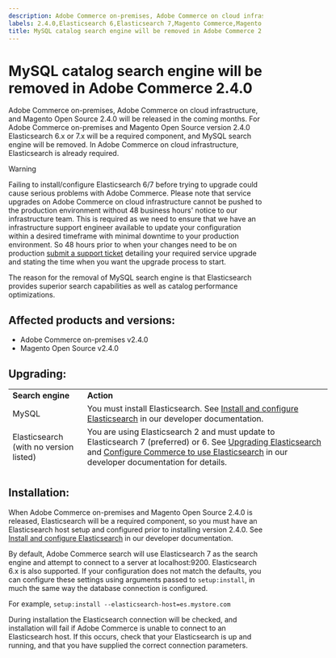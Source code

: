 ```yaml
---
description: Adobe Commerce on-premises, Adobe Commerce on cloud infrastructure, and Magento Open Source 2.4.0 will be released in the coming months. For Adobe Commerce on-premises and Magento Open Source version 2.4.0 Elasticsearch 6.x or 7.x will be a required component, and MySQL search engine will be removed. In Adobe Commerce on cloud infrastructure, Elasticsearch is already required.
labels: 2.4.0,Elasticsearch 6,Elasticsearch 7,Magento Commerce,Magento Commerce Cloud,MySQL,MySQL search engine depreciated,MySQL search engine removed,announcements,search,Adobe Commerce,cloud infrastructure,on-premises
title: MySQL catalog search engine will be removed in Adobe Commerce 2.4.0
---
```


# MySQL catalog search engine will be removed in Adobe Commerce 2.4.0

Adobe Commerce on-premises, Adobe Commerce on cloud infrastructure, and Magento Open Source 2.4.0 will be released in the coming months. For Adobe Commerce on-premises and Magento Open Source version 2.4.0 Elasticsearch 6.x or 7.x will be a required component, and MySQL search engine will be removed. In Adobe Commerce on cloud infrastructure, Elasticsearch is already required.

>[!WARNING]
>
>Failing to install/configure Elasticsearch 6/7 before trying to upgrade could cause serious problems with Adobe Commerce. Please note that service upgrades on Adobe Commerce on cloud infrastructure cannot be pushed to the production environment without 48 business hours' notice to our infrastructure team. This is required as we need to ensure that we have an infrastructure support engineer available to update your configuration within a desired timeframe with minimal downtime to your production environment. So 48 hours prior to when your changes need to be on production [submit a support ticket](https://support.magento.com/hc/en-us/articles/360019088251) detailing your required service upgrade and stating the time when you want the upgrade process to start.

The reason for the removal of MySQL search engine is that Elasticsearch provides superior search capabilities as well as catalog performance optimizations.

## Affected products and versions:

* Adobe Commerce on-premises v2.4.0
* Magento Open Source v2.4.0

## Upgrading:

<table style="height: 164px; width: 632.2px;">
<tbody>
<tr>
<td class="wysiwyg-text-align-center" style="width: 133px;"><strong>Search engine</strong></td>
<td class="wysiwyg-text-align-center" style="width: 478.2px;"><strong>Action</strong></td>
</tr>
<tr>
<td class="wysiwyg-text-align-center" style="width: 133px;">MySQL</td>
<td style="width: 478.2px;">You must install Elasticsearch. See <a href="https://devdocs.magento.com/guides/v2.3/config-guide/elasticsearch/es-overview.html">Install and configure Elasticsearch</a> in our developer documentation.</td>
</tr>
<tr>
<td class="wysiwyg-text-align-center" style="width: 133px;">Elasticsearch (with no version listed)</td>
<td style="width: 478.2px;">You are using Elasticsearch 2 and must update to Elasticsearch 7 (preferred) or 6. See <a href="https://devdocs.magento.com/guides/v2.3/config-guide/elasticsearch/es-overview.html#es-upgrade6">Upgrading Elasticsearch</a> and <a href="https://devdocs.magento.com/guides/v2.3/config-guide/elasticsearch/configure-magento.html">Configure Commerce to use Elasticsearch</a> in our developer documentation for details.</td>
</tr>
<tr>
<td class="wysiwyg-text-align-center" style="width: 133px;">Elasticsearch 5</td>
<td style="width: 478.2px;">Elasticsearch 5 has reached its <a href="https://www.elastic.co/support/eol">End of Life</a> and has been deprecated in Adobe Commerce 2.4.0. Update to Elasticsearch 7 (preferred) or 6.</td>
</tr>
<tr>
<td class="wysiwyg-text-align-center" style="width: 133px;">Elasticsearch 6 or 7</td>
<td style="width: 478.2px;">You are not required to perform any additional steps before upgrading to Adobe Commerce 2.4.0.</td>
</tr>
<tr>
<td class="wysiwyg-text-align-center" style="width: 133px;">Third-party extension</td>
<td style="width: 478.2px;">You are not required to install Elasticsearch. Adobe Commerce recommends that you contact your search engine vendor to determine whether your extension is fully compatible with Adobe Commerce 2.4.0.</td>
</tr>
</tbody>
</table>

## Installation:

When Adobe Commerce on-premises and Magento Open Source 2.4.0 is released, Elasticsearch will be a required component, so you must have an Elasticsearch host setup and configured prior to installing version 2.4.0.  See [Install and configure Elasticsearch](https://devdocs.magento.com/guides/v2.3/config-guide/elasticsearch/es-overview.html) in our developer documentation.

By default, Adobe Commerce search will use Elasticsearch 7 as the search engine and attempt to connect to a server at localhost:9200. Elasticsearch 6.x is also supported. If your configuration does not match the defaults, you can configure these settings using arguments passed to `setup:install`, in much the same way the database connection is configured.

For example, `setup:install --elasticsearch-host=es.mystore.com`

During installation the Elasticsearch connection will be checked, and installation will fail if Adobe Commerce is unable to connect to an Elasticsearch host. If this occurs, check that your Elasticsearch is up and running, and that you have supplied the correct connection parameters.